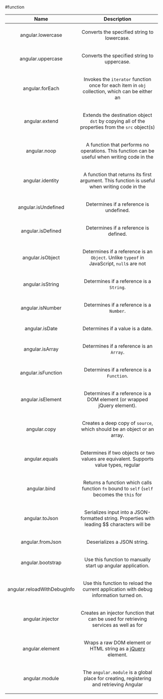 
#function

| Name | Description |
| :--: | :--: |
| angular.lowercase | <p>Converts the specified string to lowercase.</p>  |
| angular.uppercase | <p>Converts the specified string to uppercase.</p>  |
| angular.forEach | <p>Invokes the <code>iterator</code> function once for each item in <code>obj</code> collection, which can be either an</p>  |
| angular.extend | <p>Extends the destination object <code>dst</code> by copying all of the properties from the <code>src</code> object(s)</p>  |
| angular.noop | <p>A function that performs no operations. This function can be useful when writing code in the</p>  |
| angular.identity | <p>A function that returns its first argument. This function is useful when writing code in the</p>  |
| angular.isUndefined | <p>Determines if a reference is undefined.</p>  |
| angular.isDefined | <p>Determines if a reference is defined.</p>  |
| angular.isObject | <p>Determines if a reference is an <code>Object</code>. Unlike <code>typeof</code> in JavaScript, <code>null</code>s are not</p>  |
| angular.isString | <p>Determines if a reference is a <code>String</code>.</p>  |
| angular.isNumber | <p>Determines if a reference is a <code>Number</code>.</p>  |
| angular.isDate | <p>Determines if a value is a date.</p>  |
| angular.isArray | <p>Determines if a reference is an <code>Array</code>.</p>  |
| angular.isFunction | <p>Determines if a reference is a <code>Function</code>.</p>  |
| angular.isElement | <p>Determines if a reference is a DOM element (or wrapped jQuery element).</p>  |
| angular.copy | <p>Creates a deep copy of <code>source</code>, which should be an object or an array.</p>  |
| angular.equals | <p>Determines if two objects or two values are equivalent. Supports value types, regular</p>  |
| angular.bind | <p>Returns a function which calls function <code>fn</code> bound to <code>self</code> (<code>self</code> becomes the <code>this</code> for</p>  |
| angular.toJson | <p>Serializes input into a JSON-formatted string. Properties with leading $$ characters will be</p>  |
| angular.fromJson | <p>Deserializes a JSON string.</p>  |
| angular.bootstrap | <p>Use this function to manually start up angular application.</p>  |
| angular.reloadWithDebugInfo | <p>Use this function to reload the current application with debug information turned on.</p>  |
| angular.injector | <p>Creates an injector function that can be used for retrieving services as well as for</p>  |
| angular.element | <p>Wraps a raw DOM element or HTML string as a <a href="http://jquery.com">jQuery</a> element.</p>  |
| angular.module | <p>The <code>angular.module</code> is a global place for creating, registering and retrieving Angular</p>  |

